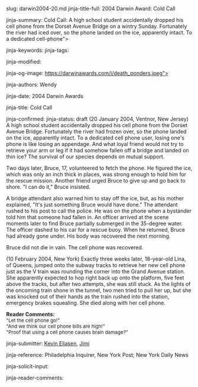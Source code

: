 slug: darwin2004-20.md
jinja-title-full: 2004 Darwin Award: Cold Call

jinja-summary: Cold Call: A high school student accidentally dropped his cell phone from the Dorset Avenue Bridge on a wintry Sunday. Fortunately the river had iced over, so the phone landed on the ice, apparently intact. To a dedicated cell-phone">

jinja-keywords:
jinja-tags:

jinja-modified:

jinja-og-image: https://darwinawards.com/i/death_ponders.jpeg">

jinja-authors: Wendy

jinja-date: 2004 Darwin Awards


jinja-title: Cold Call


jinja-confirmed:
jinja-status: draft
(20 January 2004, Ventnor, New Jersey) A high school student accidentally
dropped his cell phone from the Dorset Avenue Bridge. Fortunately the
river had frozen over, so the phone landed on the ice, apparently intact.
To a dedicated cell phone user, losing one's phone is like losing an
appendage. And what loyal friend would not try to retrieve your arm or leg
if it had somehow fallen off a bridge and landed on thin ice? The survival
of our species depends on mutual support.

Two days later, Bruce, 17, volunteered to fetch the phone. He figured the
ice, which was only an inch thick in places, was strong enough to hold him
for the rescue mission.	 Another friend urged Bruce to give up and go back
to shore. "I can do it," Bruce insisted.

A bridge attendant also warned him to stay off the ice, but, as his mother
explained, "It's just something Bruce would have done."	 The attendant
rushed to his post to call the police.	He was on the phone when a
bystander told him that someone had fallen in.	An officer arrived at the
scene moments later to find Bruce partially submerged in the 35-degree
water.	The officer dashed to his car for a rescue buoy. When he returned,
Bruce had already gone under. His body was recovered the next morning.

Bruce did not die in vain. The cell phone was recovered.

(10 February 2004, New York) Exactly three weeks later, 18-year-old Lina,
of Queens, jumped onto the subway tracks to retrieve her new cell phone
just as the V train was rounding the corner into the Grand Avenue station.
She apparently expected to hop right back up onto the platform, five feet
above the tracks, but after two attempts, she was still stuck.	As the
lights of the oncoming train shone in the tunnel, two men tried to pull her
up, but she was knocked out of their hands as the train rushed into the
station, emergency brakes squealing. She died along with her cell phone.

<B>Reader Comments:</B><BR>
<FONT size="-1">
"Let the cell phone go!"<BR>
"And we think our cell phone bills are high!"<BR>
"Proof that using a cell phone causes brain damage?"
</FONT>
<P align=center>
<!--#include virtual="/inc/votebar_viewvoteonly" -->

jinja-submitter: <A HREF="mailto:REMOVE-">Kevin Eliasen</A>, <A HREF="mailto:REMOVE-">Jimi </A>

jinja-reference: Philadelphia Inquirer, New York Post; New York Daily News

jinja-solicit-input:

jinja-reader-comments:



<!--#include file=nav_2004.html -->


